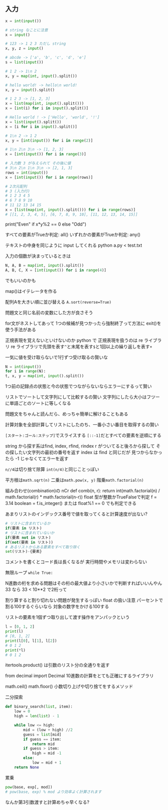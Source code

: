 ## 入力
```python
x = int(input())

# string なことに注意
x = input()

# 123 -> 1 2 3 ただし string
x, y, z = input()

# abcde -> ['a', 'b', 'c', 'd', 'e']
s = list(input())

# 1 2 -> 1\n 2
x, y = map(int, input().split())

# hello world! -> hello\n world!
x, y = input().split()

# 1 2 3 -> [1, 2, 3]
x = list(map(int, input().split()))
x = [int(i) for i in input().split()]

# Hello world ! -> ['Hello', 'world', '!']
x = list(input().split())
x = [i for i in input().split()]

# 1\n 2 -> 1 2
x, y = [int(input()) for i in range(2)]

# 1\n 2\n 3\n -> [1, 2, 3]
x = [int(input()) for i in range(3)]

# 入力数 3 が与えられて その後に値
# 3\n 2\n 1\n 3\n -> [2, 1, 3]
rows = int(input())
x = [int(input()) for i in range(rows)]

# 2次元配列
# 3 (入力行)
# 1 2 3 4 5
# 6 7 8 9 10
# 11 12 13 14 15
x = [list(map(int, input().split())) for i in range(rows)]
# [[1, 2, 3, 4, 5], [6, 7, 8, 9, 10], [11, 12, 13, 14, 15]]
```

print("Even" if x*y%2 == 0 else "Odd")

すべての要素がTrueか判定: all()
いずれかの要素がTrueか判定: any()

テキストの中身を同じように input してくれる
python a.py < test.txt

入力の個数が決まっているときは
```python
N, A, B = map(int, input().split())
A, B, C, X = [int(input()) for i in range(4)]
```
でもいいのかも

map()はイテレータを作る

配列Aを大きい順に並び替える
`A.sort(reverse=True)`

問題文と同じ名前の変数にした方が良さそう

for文がネストしてあって 1つの候補が見つかったら強制終了って方法に
exit()を使う手法がある

正規表現を覚えないといけないのか
python で 正規表現を扱うのは re ライブラリ
re ライブラリで先頭を表す`^`と末尾を表す`$`と1回以上の繰り返しを表す`+`

一気に値を受け取らないで1行ずつ受け取るの賢いな
```python
N = int(input())
for i in range(N):
t, x, y = map(int, input().split())
```
1つ前の記録点の状態と今の状態でつながらないならエラーにするって賢い

リストでソートして文字列にして比較するの賢い
文字列にしたら大小はフツーに単語ごとのソートに等しくなる

問題文をちゃんと読んだら、めっちゃ簡単に解けることもある

計算対象を全部計算してリストにしたのち、一番小さい番目を取得するの賢い

`[スタート:ゴール:ステップ]`でスライスする
`[::-1]`だとすべての要素を逆順にする

string から探す系はfind, index, rfind, rindex
r がついてると後ろから探して その探したい文字列の最初の番号を返す
index は find と同じだが 見つからなかったら -1 じゃなくてエラーを返す

`n//4`は切り捨て除算
`int(n/4)`と同じことっぽい

平方根は`math.sqrt(n)`
二乗は`math.pow(x, y)`
階乗`math.factorial(n)`

組み合わせ(combination)の nCr
def comb(n, r):
    return int(math.factorial(n) / math.factorial(r) * math.factorial(n-r))
float 型が整数かTrueFalseで判定
f = 3.14
boolean = f.is_integer()
または float%1 == 0 でも判定できる

あまりリストのインデックス番号で値を取ってくると計算速度が出ない?

```python
# リストに含まれているか
if(要素 in リスト)
# リストに含まれていないか
if(要素 not in リスト)
if(not(要素 in リスト))
# あるリストからある要素をすべて取り除く
set(リスト)-{要素}
```

コメントを書くとコード長は長くなるが
実行時間やメモリは変わらない

無限ループ
`while True:`

N進数の桁を求める問題はその桁の最大値より小さいかで判断すればいいんやん
33 なら 33 < 10**2 で2桁って

割り算すると割り切れない問題が発生するっぽい
float の扱い注意
パーセントで 割る100するぐらいなら 対象の数字をかける100する

リストの要素を1個ずつ取り出して渡す操作をアンパックという
```python
l = [0, 1, 2]
print(l)
# [0, 1, 2]
print(l[0], l[1], l[2])
# 0 1 2
print(*l)
# 0 1 2
```

itertools.product() は引数のリスト分の全通りを返す

from decimal import Decimal
10進数の計算をとても正確にするライブラリ

math.ceil()
math.floor()
小数切り上げや切り捨てをするメソッド

二分探索
```python
def binary_search(list, item):
    low = 0
    high = len(list) - 1

    while low <= high:
        mid = (low + high) //2
        guess = list[mid]
        if guess == item:
            return mid
        if guess > item:
            high = mid -1
        else:
            low = mid + 1
    return None
```

累乗
```python
pow(base, exp[, mod])
# pow(base, exp) % mod より効率よく計算されます
```
なんか第3引数渡すと計算めちゃ早くなる?
